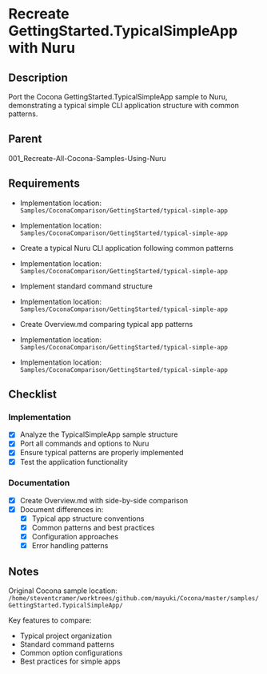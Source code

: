 # Recreate GettingStarted.TypicalSimpleApp with Nuru

## Description

Port the Cocona GettingStarted.TypicalSimpleApp sample to Nuru, demonstrating a typical simple CLI application structure with common patterns.

## Parent
001_Recreate-All-Cocona-Samples-Using-Nuru

## Requirements
- Implementation location: `Samples/CoconaComparison/GettingStarted/typical-simple-app`

- Implementation location: `Samples/CoconaComparison/GettingStarted/typical-simple-app`
- Create a typical Nuru CLI application following common patterns
- Implementation location: `Samples/CoconaComparison/GettingStarted/typical-simple-app`
- Implement standard command structure
- Implementation location: `Samples/CoconaComparison/GettingStarted/typical-simple-app`
- Create Overview.md comparing typical app patterns
- Implementation location: `Samples/CoconaComparison/GettingStarted/typical-simple-app`

- Implementation location: `Samples/CoconaComparison/GettingStarted/typical-simple-app`
## Checklist

### Implementation
- [x] Analyze the TypicalSimpleApp sample structure
- [x] Port all commands and options to Nuru
- [x] Ensure typical patterns are properly implemented
- [x] Test the application functionality

### Documentation
- [x] Create Overview.md with side-by-side comparison
- [x] Document differences in:
  - [x] Typical app structure conventions
  - [x] Common patterns and best practices
  - [x] Configuration approaches
  - [x] Error handling patterns

## Notes

Original Cocona sample location: `/home/steventcramer/worktrees/github.com/mayuki/Cocona/master/samples/GettingStarted.TypicalSimpleApp/`

Key features to compare:
- Typical project organization
- Standard command patterns
- Common option configurations
- Best practices for simple apps